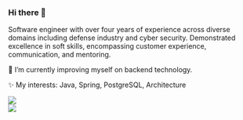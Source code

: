 ### Hi there 👋

Software engineer with over four years of experience across diverse domains including defense industry and cyber security. Demonstrated excellence in soft skills, encompassing customer experience, communication, and mentoring. 

🌱 I’m currently improving myself on backend technology.

✨ My interests:
  Java, Spring, PostgreSQL, Architecture  
    
![](https://komarev.com/ghpvc/?username=aslihankcbs&color=blueviolet)    
![](https://github-readme-stats.vercel.app/api?username=aslihankcbs&theme=tokyonight)
